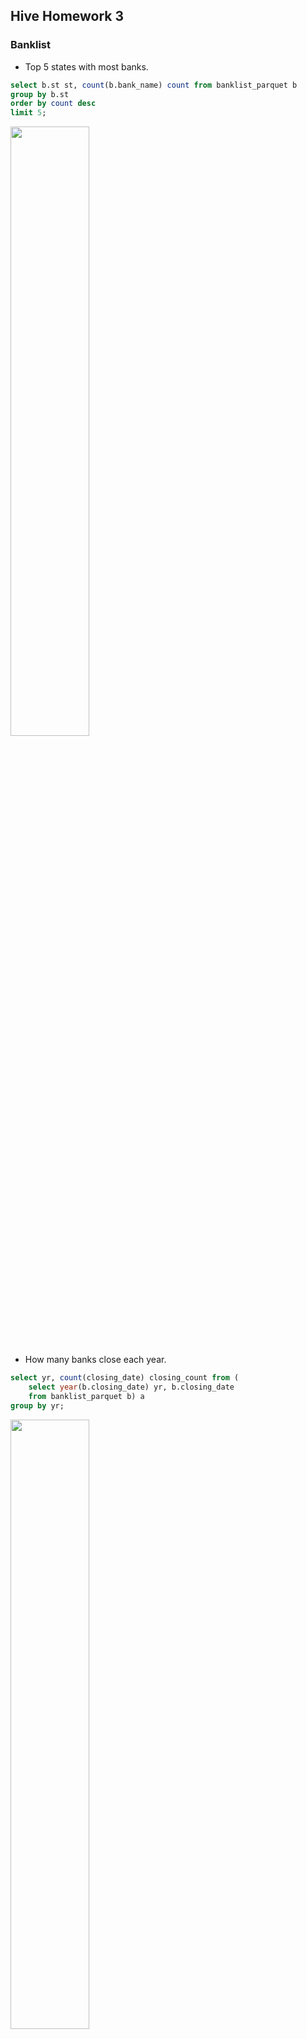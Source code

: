 ## Hive Homework 3

### Banklist
- Top 5 states with most banks.
```sql
select b.st st, count(b.bank_name) count from banklist_parquet b
group by b.st
order by count desc
limit 5;
```
<img src="https://github.com/hao5959/python/blob/master/Hadoop/images/q1.1.png" width="50%">

- How many banks close each year.
```sql
select yr, count(closing_date) closing_count from (
    select year(b.closing_date) yr, b.closing_date 
    from banklist_parquet b) a
group by yr;
```
<img src="https://github.com/hao5959/python/blob/master/Hadoop/images/q1.2.png" width="50%">

### Chicago Crime Dataset
- create parquet table partiton by year
```sql
create table crime_parquet_16_20 (
	id bigint,
    case_number string,
    `date` bigint,
    block string,
    IUCR string,
    primary_type string,
    description string,
    loc_desc string,
    arrest boolean,
    domestic boolean,
    bead string,
    district string,
    ward int,
    community_area string,
    FBI_code string,
    x_coordinate int,
    y_coordinate int,
    update_on string,
    latitude float,
    longitude float,
    loc string
)
partitioned by (yr int)
stored as parquet;
```
- import data from 2016 to 2020
```sql
insert into table crime_parquet_16_20 partition (yr=2016) select 
    id,
    case_number,
    `date`,
    block,
    iucr,
    primary_type,
    description,
    loc_desc,
    arrest,
    domestic,
    beat,
    district,
    ward,
    community_area,
    fbi_code,
    x_coordinate,
    y_coordinate,
    updated_on,
    latitude,
    longitude,
    loc
from chicago.crime_parquet where yr = 2016;
```
- 3. Write queries to answer following questions:
  - a. Which type of crime is most occurring for each year?
  ```sql
  select t.primary_type, t.yr, cnt, r from (
	select s.primary_type, s.yr, s.cnt, rank() over(partition by yr order by cnt desc) r from (
		select primary_type, count(*) cnt, yr from crime_parquet_16_20 group by yr, primary_type) s
	) t
  where r <= 10;
  ```
  <img src="https://github.com/hao5959/python/blob/master/Hadoop/images/q2.3.a.png" width="50%">
  
  - b. Which locations are most likely for a crime to happen?  
  ```sql
  select loc_desc, count(*) cnt from crime_parquet_16_20
  group by loc_desc
  order by cnt desc
  limit 10;
  ```
  <img src="https://github.com/hao5959/python/blob/master/Hadoop/images/q2.3.b.png" width="50%">
  
  - c. Are there certain high crime rate locations for certain crime types?
  ```sql
  select loc_desc, ratio, primary_type from (
	select loc_desc, rank() over(partition by loc_desc order by ratio) rank, ratio, primary_type from (
		select round(x.cnt*100/y.total_cnt, 0) ratio, x.loc_desc, x.primary_type from 
			(select loc_desc, primary_type, count(*) cnt from crime_parquet_16_20 group by loc_desc, primary_type) x
		join 
			(select loc_desc, count(*) total_cnt from crime_parquet_16_20 group by loc_desc) y
		on (x.loc_desc = y.loc_desc) 
	) s 
  )t where rank = 1;
  ```
  ```sql
  select loc_desc, primary_type, cnt_rank from (
      select loc_desc, primary_type, rank() over(partition by loc_desc order by ratio) cnt_rank from (
	  select loc_desc, primary_type, round(type_cnt*100/loc_cnt, 2) ratio from (
		select 
			loc_desc, 
			primary_type, 
			count(*) over(partition by loc_desc) loc_cnt,
			count(*) over(partition by loc_desc, primary_type) type_cnt
		from crime_parquet_16_20) s 
	)t 
  ) f where cnt_rank = 1;
  ```
  <img src="https://github.com/hao5959/python/blob/master/Hadoop/images/q2.3.3.png" width="50%">
### Reatil_DB
-1. List all orders with total order_items = 5.
```sql
select o.order_id, sum(oi.order_item_quantity) cnt from orders o
left join order_items oi 
on o.order_id = oi.order_item_order_id
group by o.order_id
having sum(oi.order_item_quantity) = 5;
```
```
return 5806
```
-2/3. List customer_fname，customer_id, order_id, order item_count with total order_items = 5.
```sql
select 
    c.customer_fname customer_fname, 
    c.customer_id customer_id, 
    orders.order_id order_id, 
    oi.order_item_quantity item_count 
FROM 
    customers c
join orders on c.customer_id = orders.order_customer_id
join order_items oi on orders.order_id = oi.order_item_order_id
where orders.order_id in (
    select order_id
    from orders 
    join order_items on orders.order_id = order_items.order_item_order_id
    group by orders.order_id
    having sum(order_item_quantity) = 5
    );
 ```
 ```
 return 14665
 ```
-4. List top 10 most popular product categories.
```sql
select category_name, sum(oi.order_item_quantity) cnt 
from categories c
join products p on p.product_category_id = c.category_id
join order_items oi on oi.order_item_product_id = p.product_id
group by c.category_name
order by cnt desc
limit 10;
```
<img src="https://github.com/hao5959/python/blob/master/Hadoop/images/q3.4.png" width="50%">
-5. List top 10 revenue generating products.

```sql
select 
    sum(order_item_subtotal) revenue,
    p.product_name product_name
from 
    products p
join order_items oi on oi.order_item_product_id = p.product_id
join orders o on o.order_id = oi.order_item_order_id
group by p.product_name
order by revenue desc
limit 10;
```
<img src="https://github.com/hao5959/python/blob/master/Hadoop/images/q3.5.png" width="50%">
